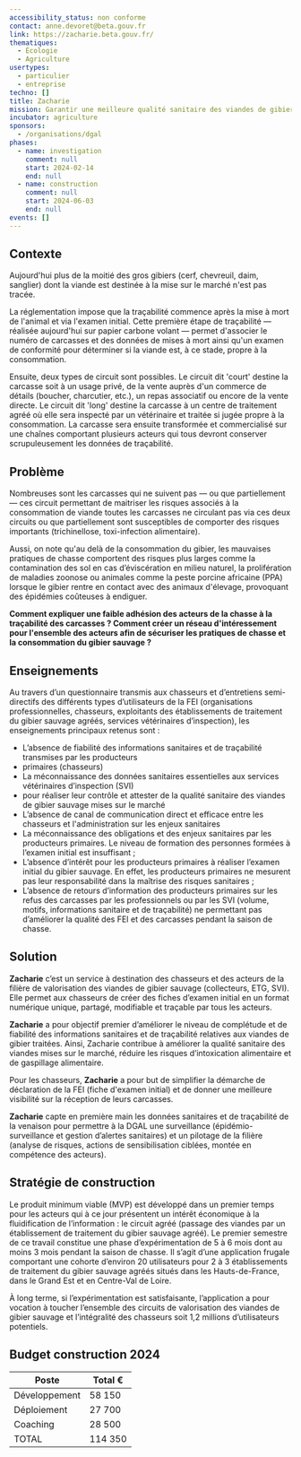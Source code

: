 ```yaml
---
accessibility_status: non conforme
contact: anne.devoret@beta.gouv.fr
link: https://zacharie.beta.gouv.fr/
thematiques:
  - Écologie
  - Agriculture
usertypes:
  - particulier
  - entreprise
techno: []
title: Zacharie
mission: Garantir une meilleure qualité sanitaire des viandes de gibier sauvage mises sur le marché
incubator: agriculture
sponsors:
  - /organisations/dgal
phases:
  - name: investigation
    comment: null
    start: 2024-02-14
    end: null
  - name: construction
    comment: null
    start: 2024-06-03
    end: null
events: []
---
```

## Contexte

Aujourd'hui plus de la moitié des gros gibiers (cerf, chevreuil, daim, sanglier) dont la viande est destinée à la mise sur le marché n'est pas tracée. 

La réglementation impose que la traçabilité commence  après la mise à mort de l'animal et via l'examen initial. Cette première étape de traçabilité — réalisée aujourd'hui sur papier carbone volant — permet d'associer le numéro de carcasses et des données de mises à mort ainsi qu'un examen de conformité pour déterminer si la viande est, à ce stade, propre à la consommation. 

Ensuite, deux types de circuit sont possibles. 
Le circuit dit 'court' destine la carcasse soit à un usage privé, de la vente auprès d'un commerce de détails (boucher, charcutier, etc.),   un repas associatif ou encore de la vente directe. 
Le circuit dit 'long' destine la carcasse à un centre de traitement agréé où elle sera inspecté par un vétérinaire et traitée si jugée propre à la consommation. La carcasse sera ensuite transformée et commercialisé sur une chaînes comportant plusieurs acteurs qui tous devront conserver scrupuleusement les données de traçabilité. 


## Problème

Nombreuses sont les carcasses qui ne suivent pas — ou que partiellement — ces circuit permettant de maitriser les risques associés à la consommation de viande toutes les carcasses ne circulant pas via ces deux circuits ou que partiellement sont susceptibles de comporter des risques importants (trichinellose, toxi-infection alimentaire). 

Aussi, on note qu'au delà de la consommation du gibier, les mauvaises pratiques de chasse comportent des risques plus larges comme la contamination des sol en cas d’éviscération en milieu naturel, la prolifération de maladies zoonose ou animales comme la peste porcine africaine (PPA) lorsque le gibier rentre en contact avec des animaux d'élevage, provoquant des épidémies coûteuses à endiguer. 

**Comment expliquer une faible adhésion des acteurs de la chasse à la traçabilité des carcasses ? 
Comment créer un réseau d'intéressement pour l'ensemble des acteurs afin de sécuriser les pratiques de chasse et la consommation du gibier sauvage ?**

## Enseignements
Au travers d’un questionnaire transmis aux chasseurs et d’entretiens semi-directifs des différents types
d’utilisateurs de la FEI (organisations professionnelles, chasseurs, exploitants des établissements de traitement
du gibier sauvage agréés, services vétérinaires d’inspection), les enseignements principaux retenus sont :
* L’absence de fiabilité des informations sanitaires et de traçabilité transmises par les producteurs
* primaires (chasseurs) 
* La méconnaissance des données sanitaires essentielles aux services vétérinaires d’inspection (SVI)
* pour réaliser leur contrôle et attester de la qualité sanitaire des viandes de gibier sauvage mises sur le marché 
*  L’absence de canal de communication direct et efficace entre les chasseurs et l&#39;administration sur les enjeux sanitaires 
* La méconnaissance des obligations et des enjeux sanitaires par les producteurs primaires. Le niveau de
formation des personnes formées à l’examen initial est insuffisant ;
* L’absence d’intérêt pour les producteurs primaires à réaliser l’examen initial du gibier sauvage. En effet,
les producteurs primaires ne mesurent pas leur responsabilité dans la maîtrise des risques sanitaires ;
*  L’absence de retours d’information des producteurs primaires sur les refus des carcasses par les
professionnels ou par les SVI (volume, motifs, informations sanitaire et de traçabilité) ne permettant pas
d’améliorer la qualité des FEI et des carcasses pendant la saison de chasse.

## Solution

**Zacharie** c’est un service  à destination des chasseurs et des
acteurs de la filière de valorisation des viandes de gibier sauvage
(collecteurs, ETG, SVI). Elle permet aux chasseurs de créer des fiches
d’examen initial en un format numérique unique, partagé,
modifiable et traçable par tous les acteurs.

**Zacharie** a pour objectif premier d’améliorer le niveau de complétude et de fiabilité des informations
sanitaires et de traçabilité relatives aux viandes de gibier traitées. Ainsi, Zacharie contribue à améliorer la
qualité sanitaire des viandes mises sur le marché, réduire les risques d’intoxication alimentaire et de
gaspillage alimentaire.

Pour les chasseurs, **Zacharie** a pour but de simplifier la démarche de déclaration de la FEI (fiche d'examen initial) et de donner une meilleure visibilité sur la réception de leurs carcasses. 

**Zacharie** capte en première main les données sanitaires et de traçabilité de la venaison pour permettre à la
DGAL une surveillance (épidémio-surveillance et gestion d’alertes sanitaires) et un pilotage de la filière
(analyse de risques, actions de sensibilisation ciblées, montée en compétence des acteurs).


## Stratégie de construction 

Le produit minimum viable (MVP) est développé dans un premier temps pour les acteurs qui à ce jour présentent un
intérêt économique à la fluidification de l’information : le circuit agréé (passage des viandes par un
établissement de traitement du gibier sauvage agréé). Le premier semestre de ce travail constitue une phase
d’expérimentation de 5 à 6 mois dont au moins 3 mois pendant la saison de chasse. Il s’agit d’une
application frugale comportant une cohorte d’environ 20 utilisateurs pour 2 à 3 établissements de
traitement du gibier sauvage agréés situés dans les Hauts-de-France, dans le Grand Est et en Centre-Val de
Loire.

À long terme, si l’expérimentation est satisfaisante, l’application a pour vocation à toucher l’ensemble des
circuits de valorisation des viandes de gibier sauvage et l’intégralité des chasseurs soit 1,2 millions
d’utilisateurs potentiels.


## Budget construction 2024

| Poste | Total € |
| --- | --- |
| Développement | 58 150 |
| Déploiement | 27 700 |
| Coaching | 28 500  |
| TOTAL | 114 350 |